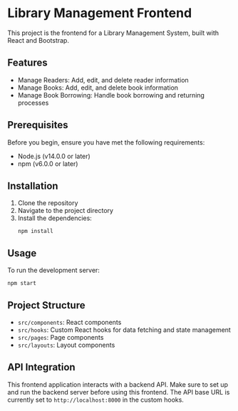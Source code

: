 # Library Management Frontend

This project is the frontend for a Library Management System, built with React and Bootstrap.

## Features

- Manage Readers: Add, edit, and delete reader information
- Manage Books: Add, edit, and delete book information
- Manage Book Borrowing: Handle book borrowing and returning processes

## Prerequisites

Before you begin, ensure you have met the following requirements:
- Node.js (v14.0.0 or later)
- npm (v6.0.0 or later)

## Installation

1. Clone the repository
2. Navigate to the project directory
3. Install the dependencies:
   ```
   npm install
   ```

## Usage

To run the development server:

```
npm start
```

## Project Structure

- `src/components`: React components
- `src/hooks`: Custom React hooks for data fetching and state management
- `src/pages`: Page components
- `src/layouts`: Layout components

## API Integration

This frontend application interacts with a backend API. Make sure to set up and run the backend server before using this frontend. The API base URL is currently set to `http://localhost:8000` in the custom hooks.
